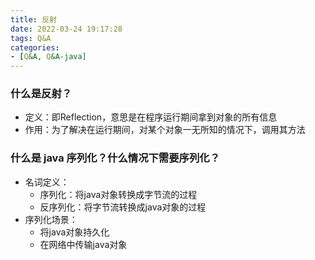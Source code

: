```yaml
---
title: 反射
date: 2022-03-24 19:17:28
tags: Q&A
categories:
- [Q&A, Q&A-java]
---
```


### 什么是反射？
* 定义：即Reflection，意思是在程序运行期间拿到对象的所有信息
* 作用：为了解决在运行期间，对某个对象一无所知的情况下，调用其方法

### 什么是 java 序列化？什么情况下需要序列化？
* 名词定义：
  * 序列化：将java对象转换成字节流的过程
  * 反序列化：将字节流转换成java对象的过程
* 序列化场景：
  * 将java对象持久化
  * 在网络中传输java对象




  
